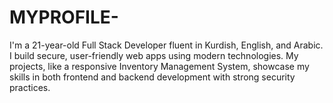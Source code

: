 # MYPROFILE-
I'm a 21-year-old Full Stack Developer fluent in Kurdish, English, and Arabic. I build secure, user-friendly web apps using modern technologies. My projects, like a responsive Inventory Management System, showcase my skills in both frontend and backend development with strong security practices.
